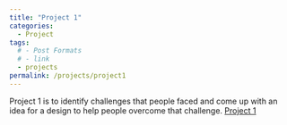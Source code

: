 ```yaml
---
title: "Project 1"
categories:
  - Project
tags:
  # - Post Formats
  # - link
  - projects
permalink: /projects/project1
---
```


Project 1 is to identify challenges that people faced and come up with an idea for a design to help people overcome that challenge.
[Project 1](../files/project1.pdf)
